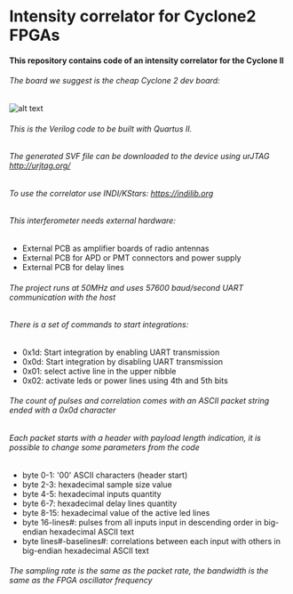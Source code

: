 # Intensity correlator for Cyclone2 FPGAs

#### This repository contains code of an intensity correlator for the Cyclone II
###### The board we suggest is the cheap Cyclone 2 dev board:

![alt text](https://github.com/iliaplatone/correlator/raw/master/pictures/devboard.jpg "Devboard")

###### This is the Verilog code to be built with Quartus II.
###### The generated SVF file can be downloaded to the device using urJTAG http://urjtag.org/
###### To use the correlator use INDI/KStars: https://indilib.org

###### This interferometer needs external hardware:
+ External PCB as amplifier boards of radio antennas
+ External PCB for APD or PMT connectors and power supply
+ External PCB for delay lines

###### The project runs at 50MHz and uses 57600 baud/second UART communication with the host
###### There is a set of commands to start integrations:
+ 0x1d: Start integration by enabling UART transmission
+ 0x0d: Start integration by disabling UART transmission
+ 0x01: select active line in the upper nibble
+ 0x02: activate leds or power lines using 4th and 5th bits

###### The count of pulses and correlation comes with an ASCII packet string ended with a 0x0d character
###### Each packet starts with a header with payload length indication, it is possible to change some parameters from the code
+ byte 0-1: '00' ASCII characters (header start)
+ byte 2-3: hexadecimal sample size value
+ byte 4-5: hexadecimal inputs quantity
+ byte 6-7: hexadecimal delay lines quantity
+ byte 8-15: hexadecimal value of the active led lines
+ byte 16-lines#: pulses from all inputs input in descending order in big-endian hexadecimal ASCII text
+ byte lines#-baselines#: correlations between each input with others in big-endian hexadecimal ASCII text

###### The sampling rate is the same as the packet rate, the bandwidth is the same as the FPGA oscillator frequency
